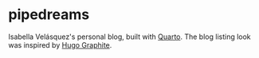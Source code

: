 # pipedreams

Isabella Velásquez's personal blog, built with [Quarto](https://quarto.org/). The blog listing look was inspired by [Hugo Graphite](https://github.com/rstudio/hugo-graphite).
